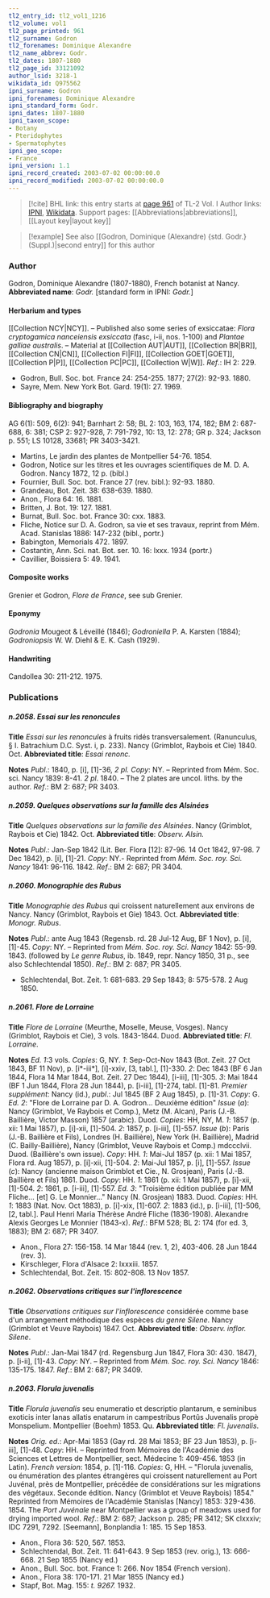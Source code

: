 ```yaml
---
tl2_entry_id: tl2_vol1_1216
tl2_volume: vol1
tl2_page_printed: 961
tl2_surname: Godron
tl2_forenames: Dominique Alexandre
tl2_name_abbrev: Godr.
tl2_dates: 1807-1880
tl2_page_id: 33121092
author_lsid: 3218-1
wikidata_id: Q975562
ipni_surname: Godron
ipni_forenames: Dominique Alexandre
ipni_standard_form: Godr.
ipni_dates: 1807-1880
ipni_taxon_scope: 
- Botany
- Pteridophytes
- Spermatophytes
ipni_geo_scope: 
- France
ipni_version: 1.1
ipni_record_created: 2003-07-02 00:00:00.0
ipni_record_modified: 2003-07-02 00:00:00.0
---
```


> [!cite] BHL link: this entry starts at [page 961](https://www.biodiversitylibrary.org/page/33121092) of TL-2 Vol. I
> Author links: [IPNI](https://www.ipni.org/a/3218-1), [Wikidata](https://www.wikidata.org/wiki/Q975562). Support pages: [[Abbreviations|abbreviations]], [[Layout key|layout key]]

> [!example] See also [[Godron, Dominique (Alexandre) {std. Godr.} (Suppl.)|second entry]] for this author

### Author

Godron, Dominique Alexandre (1807-1880), French botanist at Nancy. 
**Abbreviated name**: *Godr.* \[standard form in IPNI: *Godr.*\]

#### Herbarium and types

[[Collection NCY|NCY]]. – Published also some series of exsiccatae: *Flora cryptogamica nanceiensis exsiccata* (fasc, i-ii, nos. 1-100) and *Plantae galliae australis*. – Material at [[Collection AUT|AUT]], [[Collection BR|BR]], [[Collection CN|CN]], [[Collection FI|FI]], [[Collection GOET|GOET]], [[Collection P|P]], [[Collection PC|PC]], [[Collection W|W]].
*Ref*.: IH 2: 229.
- Godron, Bull. Soc. bot. France 24: 254-255. 1877; 27(2): 92-93. 1880.
- Sayre, Mem. New York Bot. Gard. 19(1): 27. 1969.

#### Bibliography and biography

AG 6(1): 509, 6(2): 941; Barnhart 2: 58; BL 2: 103, 163, 174, 182; BM 2: 687-688, 6: 381; CSP 2: 927-928, 7: 791-792, 10: 13, 12: 278; GR p. 324; Jackson p. 551; LS 10128, 33681; PR 3403-3421.
- Martins, Le jardin des plantes de Montpellier 54-76. 1854.
- Godron, Notice sur les titres et les ouvrages scientifiques de M. D. A. Godron. Nancy 1872, 12 p. (bibl.)
- Fournier, Bull. Soc. bot. France 27 (rev. bibl.): 92-93. 1880.
- Grandeau, Bot. Zeit. 38: 638-639. 1880.
- Anon., Flora 64: 16. 1881.
- Britten, J. Bot. 19: 127. 1881.
- Burnat, Bull. Soc. bot. France 30: cxx. 1883.
- Fliche, Notice sur D. A. Godron, sa vie et ses travaux, reprint from Mém. Acad. Stanislas 1886: 147-232 (bibl., portr.)
- Babington, Memorials 472. 1897.
- Costantin, Ann. Sci. nat. Bot. ser. 10. 16: lxxx. 1934 (portr.)
- Cavillier, Boissiera 5: 49. 1941.

#### Composite works

Grenier et Godron, *Flore de France*, see sub Grenier.

#### Eponymy

*Godronia* Mougeot & Léveillé (1846); *Godroniella* P. A. Karsten (1884); *Godroniopsis* W. W. Diehl & E. K. Cash (1929).

#### Handwriting

Candollea 30: 211-212. 1975.

### Publications

##### n.2058. Essai sur les renoncules

**Title**
*Essai sur les renoncules* à fruits ridés transversalement. (Ranunculus, § I. Batrachium D.C. Syst. i, p. 233). Nancy (Grimblot, Raybois et Cie) 1840. Oct.
**Abbreviated title**: *Essai renonc.*

**Notes**
*Publ*.: 1840, p. \[i\], \[1\]-36, *2 pl. Copy*: NY. – Reprinted from Mém. Soc. sci. Nancy 1839: 8-41. *2 pl*. 1840. – The 2 plates are uncol. liths. by the author.
*Ref*.: BM 2: 687; PR 3403.

##### n.2059. Quelques observations sur la famille des Alsinées

**Title**
*Quelques observations sur la famille des Alsinées*. Nancy (Grimblot, Raybois et Cie) 1842. Oct.
**Abbreviated title**: *Observ. Alsin.*

**Notes**
*Publ*.: Jan-Sep 1842 (Lit. Ber. Flora \[12\]: 87-96. 14 Oct 1842, 97-98. 7 Dec 1842), p. \[i\], \[1\]-21. *Copy*: NY.- Reprinted from *Mém. Soc. roy. Sci. Nancy* 1841: 96-116. 1842.
*Ref*.: BM 2: 687; PR 3404.

##### n.2060. Monographie des Rubus

**Title**
*Monographie des Rubus* qui croissent naturellement aux environs de Nancy. Nancy (Grimblot, Raybois et Gie) 1843. Oct.
**Abbreviated title**: *Monogr. Rubus*.

**Notes**
*Publ*.: ante Aug 1843 (Regensb. rd. 28 Jul-12 Aug, BF 1 Nov), p. \[i\], \[1\]-45. *Copy*: NY. – Reprinted from *Mém. Soc. roy. Sci. Nancy* 1842: 55-99. 1843. (followed by *Le genre Rubus*, ib. 1849, repr. Nancy 1850, 31 p., see also Schlechtendal 1850).
*Ref*.: BM 2: 687; PR 3405.
- Schlechtendal, Bot. Zeit. 1: 681-683. 29 Sep 1843; 8: 575-578. 2 Aug 1850.

##### n.2061. Flore de Lorraine

**Title**
*Flore de Lorraine* (Meurthe, Moselle, Meuse, Vosges). Nancy (Grimblot, Raybois et Cie), 3 vols. 1843-1844. Duod.
**Abbreviated title**: *Fl. Lorraine*.

**Notes**
*Ed. 1*:3 vols. *Copies*: G, NY.
*1*: Sep-Oct-Nov 1843 (Bot. Zeit. 27 Oct 1843, BF 11 Nov), p. \[i\*-iii\*\], \[i\]-xxiv, \[3, tabl.\], \[1\]-330.
*2*: Dec 1843 (BF 6 Jan 1844, Flora 14 Mar 1844, Bot. Zeit. 27 Dec 1844), \[i-iii\], \[1\]-305.
*3*: Mai 1844 (BF 1 Jun 1844, Flora 28 Jun 1844), p. \[i-iii\], \[1\]-274, tabl. \[1\]-81.
*Premier supplément*: Nancy (id.), *publ*.: Jul 1845 (BF 2 Aug 1845), p. \[1\]-31. *Copy*: G.
*Ed. 2*: "Flore de Lorraine par D. A. Godron... Deuxième édition"
*Issue* (*a*): Nancy (Grimblot, Ve Raybois et Comp.), Metz (M. Alcan), Paris (J.-B. Baillière, Victor Masson) 1857 (arabic). Duod. *Copies*: HH, NY, M.
*1*: 1857 (p. xii: 1 Mai 1857), p. \[i\]-xii, \[1\]-504.
*2*: 1857, p. \[i-iii\], \[1\]-557.
*Issue* (*b*): Paris (J.-B. Baillière et Fils), Londres (H. Baillière), New York (H. Baillière), Madrid (C. Bailly-Baillière), Nancy (Grimblot, Veuve Raybois et Comp.) mdccclvii. Duod. (Baillière's own issue). *Copy*: HH.
*1*: Mai-Jul 1857 (p. xii: 1 Mai 1857, Flora rd. Aug 1857), p. \[i\]-xii, \[1\]-504.
*2*: Mai-Jul 1857, p. \[i\], \[1\]-557.
*Issue* (*c*): Nancy (ancienne maison Grimblot et Cie., N. Grosjean), Paris (J.-B. Baillière et Fils) 1861. Duod. *Copy*: HH.
*1*: 1861 (p. xii: 1 Mai 1857), p. \[i\]-xii, \[1\]-504.
*2*: 1861, p. \[i-iii\], \[1\]-557.
*Ed. 3*: "Troisième édition publiée par MM Fliche... \[et\] G. Le Monnier..." Nancy (N. Grosjean) 1883. Duod. *Copies*: HH.
*1*: 1883 (Nat. Nov. Oct 1883), p. \[i\]-xix, \[1\]-607.
*2*: 1883 (id.), p. \[i-iii\], \[1\]-506, \[2, tabl.\].
Paul Henri Maria Thérèse André Fliche (1836-1908).
Alexandre Alexis Georges Le Monnier (1843-x).
*Ref*.: BFM 528; BL 2: 174 (for ed. 3, 1883); BM 2: 687; PR 3407.
- Anon., Flora 27: 156-158. 14 Mar 1844 (rev. 1, 2), 403-406. 28 Jun 1844 (rev. 3).
- Kirschleger, Flora d'Alsace 2: lxxxiii. 1857.
- Schlechtendal, Bot. Zeit. 15: 802-808. 13 Nov 1857.

##### n.2062. Observations critiques sur l'inflorescence

**Title**
*Observations critiques sur l'inflorescence* considérée comme base d'un arrangement méthodique des espèces *du genre Silene*. Nancy (Grimblot et Veuve Raybois) 1847. Oct.
**Abbreviated title**: *Observ. inflor. Silene*.

**Notes**
*Publ*.: Jan-Mai 1847 (rd. Regensburg Jun 1847, Flora 30: 430. 1847), p. \[i-ii\], \[1\]-43.
*Copy*: NY. – Reprinted from *Mém. Soc. roy. Sci. Nancy* 1846: 135-175. 1847.
*Ref*.: BM 2: 687; PR 3409.

##### n.2063. Florula juvenalis

**Title**
*Florula juvenalis* seu enumeratio et descriptio plantarum, e seminibus exoticis inter lanas allatis enatarum in campestribus Portûs Juvenalis propè Monspelium. Montpellier (Boehm) 1853. Qu.
**Abbreviated title**: *Fl. juvenalis*.

**Notes**
*Orig. ed*.: Apr-Mai 1853 (Gay rd. 28 Mai 1853; BF 23 Jun 1853), p. \[i-iii\], \[1\]-48.
*Copy*: HH. – Reprinted from Mémoires de l'Académie des Sciences et Lettres de Montpellier, sect. Médecine 1: 409-456. 1853 (in Latin).
*French version*: 1854, p. \[1\]-116. *Copies*: G, HH. – "Florula juvenalis, ou énumération des plantes étrangères qui croissent naturellement au Port Juvénal, près de Montpellier, précédée de considérations sur les migrations des végétaux. Seconde édition. Nancy (Grimblot et Veuve Raybois) 1854." Reprinted from Mémoires de l'Académie Stanislas \[Nancy\] 1853: 329-436. 1854.
The *Port Juvénale* near Montpellier was a group of meadows used for drying imported wool.
*Ref*.: BM 2: 687; Jackson p. 285; PR 3412; SK clxxxiv; IDC 7291, 7292. \[Seemann\], Bonplandia 1: 185. 15 Sep 1853.
- Anon., Flora 36: 520, 567. 1853.
- Schlechtendal, Bot. Zeit. 11: 641-643. 9 Sep 1853 (rev. orig.), 13: 666-668. 21 Sep 1855 (Nancy ed.)
- Anon., Bull. Soc. bot. France 1: 266. Nov 1854 (French version).
- Anon., Flora 38: 170-171. 21 Mar 1855 (Nancy ed.)
- Stapf, Bot. Mag. 155: *t. 9267.* 1932.

